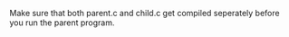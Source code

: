 Make sure that both parent.c and child.c get compiled seperately before you run the parent program.
